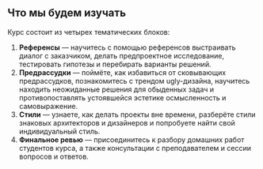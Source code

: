 ## Что мы будем изучать

Курс состоит из четырех тематических блоков:  

1. **Референсы** — научитесь с помощью референсов выстраивать диалог с заказчиком, делать предпроектное исследование, тестировать гипотезы и перебирать варианты решений. 
2. **Предрассудки** — поймёте, как избавиться от сковывающих предрассудков, познакомитесь с трендом ugly-дизайна, научитесь находить неожиданные решения для обыденных задач и противопоставлять устоявшейся эстетике осмысленность и самовыражение.
3. **Стили** — узнаете, как делать проекты вне времени, разберёте стили знаковых архитекторов и дизайнеров и попробуете найти свой индивидуальный стиль.
4. **Финальное ревью** —  присоединитесь к разбору домашних работ студентов курса, а также консультации с преподавателем и сессии вопросов и ответов.